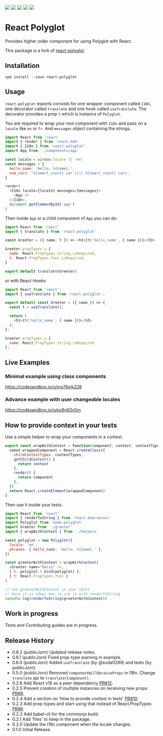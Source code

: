 <a href="https://codeclimate.com/github/nayaabkhan/react-polyglot/maintainability"><img src="https://api.codeclimate.com/v1/badges/fd8c57e662c5f08ba77e/maintainability" /></a>
<a href="https://codeclimate.com/github/nayaabkhan/react-polyglot/test_coverage"><img src="https://api.codeclimate.com/v1/badges/fd8c57e662c5f08ba77e/test_coverage" /></a>
<a href="https://travis-ci.org/nayaabkhan/react-polyglot"><img src="https://travis-ci.org/nayaabkhan/react-polyglot.svg?branch=master" /></a>
<a href="https://bundlephobia.com/result?p=react-polyglot"><img src="https://badgen.net/bundlephobia/min/react-polyglot" /></a>
<a href="https://bundlephobia.com/result?p=react-polyglot"><img src="https://badgen.net/bundlephobia/minzip/react-polyglot" /></a>

# React Polyglot

Provides higher order component for using Polyglot with React.

This package is a fork of [react-polyglot](https://github.com/nayaabkhan/react-polyglot).

## Installation

```
npm install --save react-polyglot
```

## Usage

`react-polyglot` exports consists for one wrapper component called `I18n`, one decorator called
`translate` and one hook called `useTranslate`. The decorator provides a prop `t` which is instance of `Polyglot`.

You are required to wrap your root component with `I18n` and pass on a `locale` like `en` or `fr`.
And `messages` object containing the strings.

```js
import React from 'react'
import { render } from 'react-dom'
import { I18n } from 'react-polyglot'
import App from './components/app'

const locale = window.locale || 'en'
const messages = {
  hello_name: 'Hello, %{name}.',
  num_cars: '%{smart_count} car |||| %{smart_count} cars',
}

render(
  <I18n locale={locale} messages={messages}>
    <App />
  </I18n>,
  document.getElementById('app')
)
```

Then inside `App` or a child component of `App` you can do:

```js
import React from 'react'
import { translate } from 'react-polyglot'

const Greeter = ({ name, t }) => <h3>{t('hello_name', { name })}</h3>

Greeter.propTypes = {
  name: React.PropTypes.string.isRequired,
  t: React.PropTypes.func.isRequired,
}

export default translate(Greeter)
```


or with React Hooks:

```js
import React from 'react';
import { useTranslate } from 'react-polyglot';

export default const Greeter = ({ name }) => {
  const t = useTranslate();

  return (
    <h3>{t('hello_name', { name })}</h3>
  );
};

Greeter.propTypes = {
  name: React.PropTypes.string.isRequired
};

```


## Live Examples

### Minimal example using class components

https://codesandbox.io/s/mq76ojk228

### Advance example with user changeable locales

https://codesandbox.io/s/px8n63v0m

## How to provide context in your tests

Use a simple helper to wrap your components in a context.

```js
export const wrapWithContext = function(component, context, contextTypes) {
  const wrappedComponent = React.createClass({
    childContextTypes: contextTypes,
    getChildContext() {
      return context
    },
    render() {
      return component
    },
  })
  return React.createElement(wrappedComponent)
}
```

Then use it inside your tests.

```js
import React from 'react'
import { renderToString } from 'react-dom/server'
import Polyglot from 'node-polyglot'
import Greeter from './greeter'
import { wrapWithContext } from './helpers'

const polyglot = new Polyglot({
  locale: 'en',
  phrases: { hello_name: 'Hello, %{name}.' },
})

const greeterWithContext = wrapWithContext(
  <Greeter name="Batsy" />,
  { t: polyglot.t.bind(polyglot) },
  { t: React.PropTypes.func }
)

// use greeterWithContext in your tests
// here it is shown how to use it with renderToString
console.log(renderToString(greeterWithContext))
```

## Work in progress

Tests and Contributing guides are in progress.

## Release History

- 0.6.2 (publicJorn) Updated release notes.
- 0.6.1 (publicJorn) Fixed prop-type warning in example.
- 0.6.0 (publicJorn) Added `useTranslate` (by @soda0289) and tests (by publicJorn).
- 0.5.0 (publicJorn) Removed `componentWillReceiveProps` in I18n. Change `translate` api to `translate(Component)`.
- 0.2.6 Add React v16 as a peer dependency [PR#12](https://github.com/nayaabkhan/react-polyglot/pull/12).
- 0.2.5 Prevent creation of multiple instances on receiving new props [PR#9](https://github.com/nayaabkhan/react-polyglot/pull/9).
- 0.2.4 Add a section on 'How to provide context in tests' [PR#10](https://github.com/nayaabkhan/react-polyglot/pull/10).
- 0.2.3 Add prop-types and start using that instead of React.PropTypes [PR#6](https://github.com/nayaabkhan/react-polyglot/pull/6).
- 0.2.2 Add babel-cli for the commonjs build.
- 0.2.1 Add 'files' to keep in the package.
- 0.2.0 Update the I18n component when the locale changes.
- 0.1.0 Initial Release.
